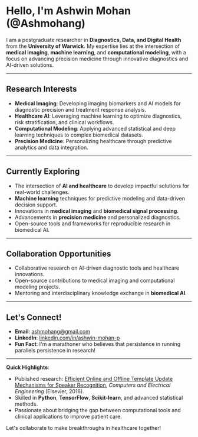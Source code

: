 # Hello, I'm Ashwin Mohan (@Ashmohang)

I am a postgraduate researcher in **Diagnostics, Data, and Digital Health** from the **University of Warwick**. My expertise lies at the intersection of **medical imaging**, **machine learning**, and **computational modeling**, with a focus on advancing precision medicine through innovative diagnostics and AI-driven solutions.

---

## Research Interests
- **Medical Imaging**: Developing imaging biomarkers and AI models for diagnostic precision and treatment response analysis.
- **Healthcare AI**: Leveraging machine learning to optimize diagnostics, risk stratification, and clinical workflows.
- **Computational Modeling**: Applying advanced statistical and deep learning techniques to complex biomedical datasets.
- **Precision Medicine**: Personalizing healthcare through predictive analytics and data integration.

---

## Currently Exploring
- The intersection of **AI and healthcare** to develop impactful solutions for real-world challenges.
- **Machine learning** techniques for predictive modeling and data-driven decision support.
- Innovations in **medical imaging** and **biomedical signal processing**.
- Advancements in **precision medicine** and personalized diagnostics.
- Open-source tools and frameworks for reproducible research in biomedical AI.

---

## Collaboration Opportunities
- Collaborative research on AI-driven diagnostic tools and healthcare innovations.
-  Open-source contributions to medical imaging and computational modeling projects.
- Mentoring and interdisciplinary knowledge exchange in **biomedical AI**.

---

## Let's Connect!
- **Email**: ashmohang@gmail.com
- **LinkedIn**: [linkedin.com/in/ashwin-mohan-p](https://linkedin.com/in/ashwin-mohan-p)
- **Fun Fact**: I'm a marathoner who believes that persistence in running parallels persistence in research!

---

**Quick Highlights**:
- Published research: [Efficient Online and Offline Template Update Mechanisms for Speaker Recognition](https://doi.org/10.xxxx/your-doi-here), *Computers and Electrical Engineering* (Elsevier, 2016).
- Skilled in **Python**, **TensorFlow**, **Scikit-learn**, and advanced statistical methods.
- Passionate about bridging the gap between computational tools and clinical applications to improve patient care.

Let's collaborate to make breakthroughs in healthcare together! 

